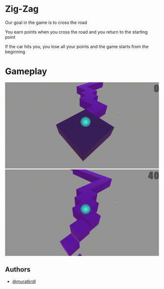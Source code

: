 
# Zig-Zag

Our goal in the game is to cross the road

You earn points when you cross the road and you return to the starting point

If the car hits you, you lose all your points and the game starts from the beginning


# Gameplay

<img src="https://github.com/muratkrdl/ZigZag/blob/main/ZigZag-Gameplay.gif" width="auto">

<img src="https://github.com/muratkrdl/ZigZag/blob/main/ZigZag.gif" width="auto">

## Authors

- [@muratkrdl](https://github.com/muratkrdl)

